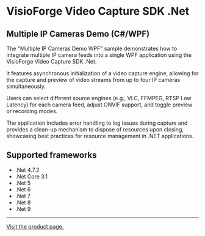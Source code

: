 ﻿# VisioForge Video Capture SDK .Net

## Multiple IP Cameras Demo (C#/WPF)

The "Multiple IP Cameras Demo WPF" sample demonstrates how to integrate multiple IP camera feeds into a single WPF application using the VisioForge Video Capture SDK .Net.

It features asynchronous initialization of a video capture engine, allowing for the capture and preview of video streams from up to four IP cameras simultaneously.

Users can select different source engines (e.g., VLC, FFMPEG, RTSP Low Latency) for each camera feed, adjust ONVIF support, and toggle preview or recording modes.

The application includes error handling to log issues during capture and provides a clean-up mechanism to dispose of resources upon closing, showcasing best practices for resource management in .NET applications.

## Supported frameworks

* .Net 4.7.2
* .Net Core 3.1
* .Net 5
* .Net 6
* .Net 7
* .Net 8
* .Net 9

---

[Visit the product page.](https://www.visioforge.com/video-capture-sdk-net)
